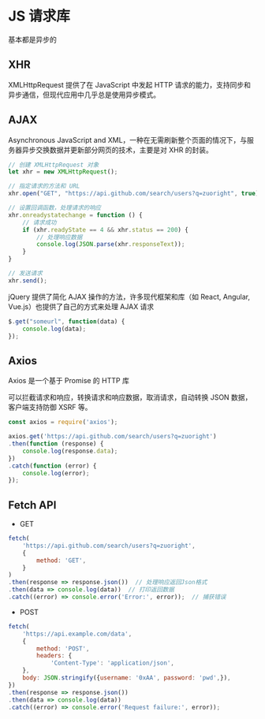 # JS 请求库

基本都是异步的

## XHR

XMLHttpRequest 提供了在 JavaScript 中发起 HTTP 请求的能力，支持同步和异步通信，但现代应用中几乎总是使用异步模式。

## AJAX

Asynchronous JavaScript and XML，一种在无需刷新整个页面的情况下，与服务器异步交换数据并更新部分网页的技术，主要是对 XHR 的封装。

```js
// 创建 XMLHttpRequest 对象
let xhr = new XMLHttpRequest();

// 指定请求的方法和 URL
xhr.open("GET", "https://api.github.com/search/users?q=zuoright", true);

// 设置回调函数，处理请求的响应
xhr.onreadystatechange = function () {
    // 请求成功
    if (xhr.readyState == 4 && xhr.status == 200) {
        // 处理响应数据
        console.log(JSON.parse(xhr.responseText));
    }
}

// 发送请求
xhr.send();
```

jQuery 提供了简化 AJAX 操作的方法，许多现代框架和库（如 React, Angular, Vue.js）也提供了自己的方式来处理 AJAX 请求

```js
$.get("someurl", function(data) {
    console.log(data);
});
```

## Axios

Axios 是一个基于 Promise 的 HTTP 库

可以拦截请求和响应，转换请求和响应数据，取消请求，自动转换 JSON 数据，客户端支持防御 XSRF 等。

```js
const axios = require('axios');

axios.get('https://api.github.com/search/users?q=zuoright')
.then(function (response) {
    console.log(response.data);
})
.catch(function (error) {
    console.log(error);
});
```

## Fetch API

- GET

```js
fetch(
    'https://api.github.com/search/users?q=zuoright',
    {
        method: 'GET',
    }
)
.then(response => response.json())  // 处理响应返回Json格式
.then(data => console.log(data))  // 打印返回数据
.catch((error) => console.error('Error:', error));  // 捕获错误
```

- POST

```js
fetch(
    'https://api.example.com/data',
    {
        method: 'POST',
        headers: {
            'Content-Type': 'application/json',
    },
    body: JSON.stringify({username: '0xAA', password: 'pwd',}),
})
.then(response => response.json())
.then(data => console.log(data))
.catch((error) => console.error('Request failure:', error));
```
